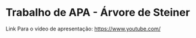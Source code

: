 
<H1> Trabalho de APA - Árvore de Steiner </H1>

Link Para o vídeo de apresentação: https://www.youtube.com/

